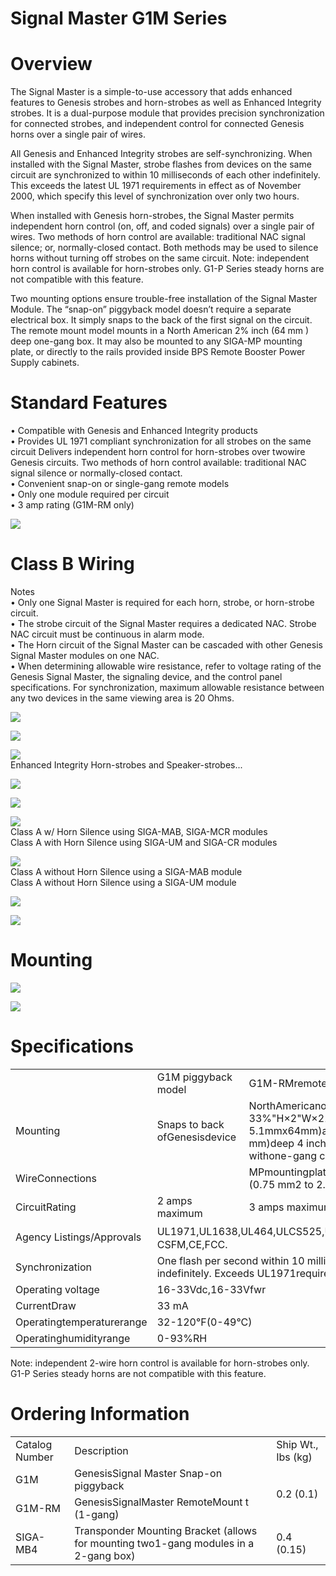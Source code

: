 # Signal Master G1M Series  

# Overview  

The Signal Master is a simple-to-use accessory that adds enhanced features to Genesis strobes and horn-strobes as well as Enhanced Integrity strobes. It is a dual-purpose module that provides precision synchronization for connected strobes, and independent control for connected Genesis horns over a single pair of wires.  

All Genesis and Enhanced Integrity strobes are self-synchronizing. When installed with the Signal Master, strobe flashes from devices on the same circuit are synchronized to within 10 milliseconds of each other indefinitely. This exceeds the latest UL 1971 requirements in effect as of November 2000, which specify this level of synchronization over only two hours.  

When installed with Genesis horn-strobes, the Signal Master permits independent horn control (on, off, and coded signals) over a single pair of wires. Two methods of horn control are available: traditional NAC signal silence; or, normally-closed contact. Both methods may be used to silence horns without turning off strobes on the same circuit. Note: independent horn control is available for horn-strobes only. G1-P Series steady horns are not compatible with this feature.  

Two mounting options ensure trouble-free installation of the Signal Master Module. The “snap-on” piggyback model doesn’t require a separate electrical box. It simply snaps to the back of the first signal on the circuit. The remote mount model mounts in a North American $2\%$ inch $(64\;\mathsf{m m}$ ) deep one-gang box. It may also be mounted to any SIGA-MP mounting plate, or directly to the rails provided inside BPS Remote Booster Power Supply cabinets.  

# Standard Features  

•	 Compatible with Genesis and Enhanced Integrity products   
•	 Provides UL 1971 compliant synchronization for all strobes on the same circuit Delivers independent horn control for horn-strobes over twowire Genesis circuits. Two methods of horn control available: traditional NAC signal silence or normally-closed contact.   
•	 Convenient snap-on or single-gang remote models   
•	 Only one module required per circuit   
•	 3 amp rating (G1M-RM only)  

![](images/a39d9ac976741d94303a6ae1172b26e18259589845fbfac9941eb579e23deab4.jpg)  

# Class B Wiring  

Notes   
•	 Only one Signal Master is required for each horn, strobe, or horn-strobe circuit.   
•	 The strobe circuit of the Signal Master requires a dedicated NAC. Strobe NAC circuit must be continuous in alarm mode.   
•	 The Horn circuit of the Signal Master can be cascaded with other Genesis Signal Master modules on one NAC.   
•	 When determining allowable wire resistance, refer to voltage rating of the Genesis Signal Master, the signaling device, and the control panel specifications. For synchronization, maximum allowable resistance between any two devices in the same viewing area is 20 Ohms.  

![](images/7cf2ecb56c4079f2c42c97b6adacdbb67c9004d1e24fab3abd36149ae62c6dcc.jpg)  

![](images/e9a7b7f4531462884e19ff147228f66740e9ef3a44ddece5e0f738d470a6c8df.jpg)  

![](images/dd061628071918e6d92a6854c59463bd6a4207246762d924985ddf65957651d7.jpg)  
Enhanced Integrity Horn-strobes and Speaker-strobes...  

![](images/a4acbbd7b38c60cdbc3eb4ba03e247b2203cf4975a7964731ae2d018e7495e50.jpg)  

![](images/194706637700fc90d6eb4995f594d66b556c745dd5ffc33fbf31409f27c265ac.jpg)  

![](images/3bc21f82e1ef567941a6691a96e3ca48da10b8ab25a32be199828efb2f91577b.jpg)  
Class A w/ Horn Silence using SIGA-MAB, SIGA-MCR modules   
Class A with Horn Silence using SIGA-UM and SIGA-CR modules  

![](images/f1d7779778d76f110017f1531bedeec17b11f3c22a3034e572d459424bfd2562.jpg)  
Class A without Horn Silence using a SIGA-MAB module   
Class A without Horn Silence using a SIGA-UM module  

![](images/c59404224d63e72456d12e6f7854f80d3bca08726b62b75d71b704c51217720e.jpg)  

![](images/2a7989792ef7572a76c6e0ed6db31fbc3ccc6580ee92ed25bdf30f45b91e8143.jpg)  

# Mounting  

![](images/a14a4ae5c9c43c9704c93fedd48992c88f0e78df49a88cb288a8ac6ae75781b2.jpg)  

![](images/1208a31bd130c527e8e3c30843a811154b248201e82297f28084b40c70ed4ed7.jpg)  

# Specifications  

<html><body><table><tr><td></td><td>G1M piggyback model</td><td>G1M-RMremotemountmodel</td></tr><tr><td>Mounting</td><td>Snaps to back ofGenesisdevice</td><td>NorthAmericanone-gangboxes 33%"H×2"W×21%2"D(95mmx 5.1mmx64mm)and112inch(38 mm)deep 4 inch squareboxes withone-gang covers,and SlGA-</td></tr><tr><td>WireConnections</td><td></td><td>MPmountingplates #18 to #12 AWG (0.75 mm2 to 2.5mm2)</td></tr><tr><td>CircuitRating</td><td>2 amps maximum</td><td>3 amps maximum</td></tr><tr><td>Agency Listings/Approvals</td><td colspan="2">UL1971,UL1638,UL464,ULCS525,ULCS526,MEA,FM， CSFM,CE,FCC.</td></tr><tr><td>Synchronization</td><td colspan="2">One flash per second within 10 milliseconds indefinitely. Exceeds UL1971requirements.</td></tr><tr><td>Operating voltage</td><td colspan="2">16-33Vdc,16-33Vfwr</td></tr><tr><td>CurrentDraw</td><td colspan="2">33 mA</td></tr><tr><td>Operatingtemperaturerange</td><td colspan="2">32-120°F(0-49°C)</td></tr><tr><td>Operatinghumidityrange</td><td colspan="2">0-93%RH</td></tr></table></body></html>

Note: independent 2-wire horn control is available for horn-strobes only. G1-P Series steady horns are not compatible with this feature.  

# Ordering Information  

<html><body><table><tr><td>Catalog Number</td><td>Description</td><td>Ship Wt., Ibs (kg)</td></tr><tr><td>G1M</td><td>GenesisSignal Master Snap-on piggyback</td><td rowspan="2">0.2 (0.1)</td></tr><tr><td>G1M-RM</td><td>GenesisSignalMaster RemoteMount t (1-gang)</td></tr><tr><td>SIGA-MB4</td><td>Transponder Mounting Bracket (allows for mounting two1-gang modules in a 2-gang box)</td><td>0.4 (0.15)</td></tr></table></body></html>  